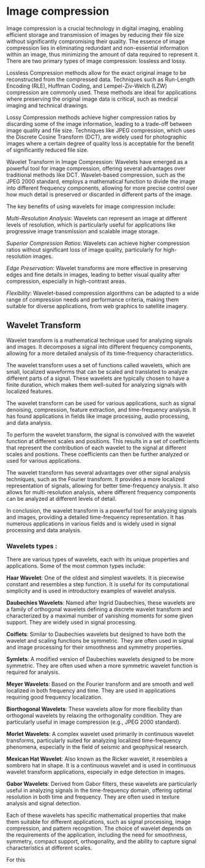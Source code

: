 
# **Image compression**

Image compression is a crucial technology in digital imaging, enabling efficient storage and transmission of images by reducing their file size without significantly compromising their quality. The essence of image compression lies in eliminating redundant and non-essential information within an image, thus minimizing the amount of data required to represent it. There are two primary types of image compression: lossless and lossy.

Lossless Compression methods allow for the exact original image to be reconstructed from the compressed data. Techniques such as Run-Length Encoding (RLE), Huffman Coding, and Lempel-Ziv-Welch (LZW) compression are commonly used. These methods are ideal for applications where preserving the original image data is critical, such as medical imaging and technical drawings.

Lossy Compression methods achieve higher compression ratios by discarding some of the image information, leading to a trade-off between image quality and file size. Techniques like JPEG compression, which uses the Discrete Cosine Transform (DCT), are widely used for photographic images where a certain degree of quality loss is acceptable for the benefit of significantly reduced file size.

Wavelet Transform in Image Compression: Wavelets have emerged as a powerful tool for image compression, offering several advantages over traditional methods like DCT. Wavelet-based compression, such as the JPEG 2000 standard, employs a mathematical function to divide the image into different frequency components, allowing for more precise control over how much detail is preserved or discarded in different parts of the image.

The key benefits of using wavelets for image compression include:

*Multi-Resolution Analysis*: Wavelets can represent an image at different levels of resolution, which is particularly useful for applications like progressive image transmission and scalable image storage.

*Superior Compression Ratios*: Wavelets can achieve higher compression ratios without significant loss of image quality, particularly for high-resolution images.

*Edge Preservation*: Wavelet transforms are more effective in preserving edges and fine details in images, leading to better visual quality after compression, especially in high-contrast areas.

*Flexibility*: Wavelet-based compression algorithms can be adapted to a wide range of compression needs and performance criteria, making them suitable for diverse applications, from web graphics to satellite imagery.


## **Wavelet Transform**

Wavelet transform is a mathematical technique used for analyzing signals and images. It decomposes a signal into different frequency components, allowing for a more detailed analysis of its time-frequency characteristics.

The wavelet transform uses a set of functions called wavelets, which are small, localized waveforms that can be scaled and translated to analyze different parts of a signal. These wavelets are typically chosen to have a finite duration, which makes them well-suited for analyzing signals with localized features.

The wavelet transform can be used for various applications, such as signal denoising, compression, feature extraction, and time-frequency analysis. It has found applications in fields like image processing, audio processing, and data analysis.

To perform the wavelet transform, the signal is convolved with the wavelet function at different scales and positions. This results in a set of coefficients that represent the contribution of each wavelet to the signal at different scales and positions. These coefficients can then be further analyzed or used for various applications.

The wavelet transform has several advantages over other signal analysis techniques, such as the Fourier transform. It provides a more localized representation of signals, allowing for better time-frequency analysis. It also allows for multi-resolution analysis, where different frequency components can be analyzed at different levels of detail.

In conclusion, the wavelet transform is a powerful tool for analyzing signals and images, providing a detailed time-frequency representation. It has numerous applications in various fields and is widely used in signal processing and data analysis.

### **Wavelets types :**

There are various types of wavelets, each with its unique properties and applications. Some of the most common types include:

**Haar Wavelet**: One of the oldest and simplest wavelets. It is piecewise constant and resembles a step function. It is useful for its computational simplicity and is used in introductory examples of wavelet analysis.

**Daubechies Wavelets**: Named after Ingrid Daubechies, these wavelets are a family of orthogonal wavelets defining a discrete wavelet transform and characterized by a maximal number of vanishing moments for some given support. They are widely used in signal processing.

**Coiflets**: Similar to Daubechies wavelets but designed to have both the wavelet and scaling functions be symmetric. They are often used in signal and image processing for their smoothness and symmetry properties.

**Symlets**: A modified version of Daubechies wavelets designed to be more symmetric. They are often used when a more symmetric wavelet function is required for analysis.

**Meyer Wavelets**: Based on the Fourier transform and are smooth and well localized in both frequency and time. They are used in applications requiring good frequency localization.

**Biorthogonal Wavelets**: These wavelets allow for more flexibility than orthogonal wavelets by relaxing the orthogonality condition. They are particularly useful in image compression (e.g., JPEG 2000 standard).

**Morlet Wavelets**: A complex wavelet used primarily in continuous wavelet transforms, particularly suited for analyzing localized time-frequency phenomena, especially in the field of seismic and geophysical research.

**Mexican Hat Wavelet**: Also known as the Ricker wavelet, it resembles a sombrero hat in shape. It is a continuous wavelet and is used in continuous wavelet transform applications, especially in edge detection in images.

**Gabor Wavelets**: Derived from Gabor filters, these wavelets are particularly useful in analyzing signals in the time-frequency domain, offering optimal resolution in both time and frequency. They are often used in texture analysis and signal detection.

Each of these wavelets has specific mathematical properties that make them suitable for different applications, such as signal processing, image compression, and pattern recognition. The choice of wavelet depends on the requirements of the application, including the need for smoothness, symmetry, compact support, orthogonality, and the ability to capture signal characteristics at different scales.


For this 
